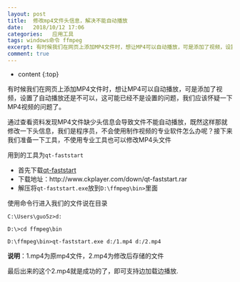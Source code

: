 ```yaml
---
layout: post
title:  修改mp4文件头信息，解决不能自动播放
date:   2018/10/12 17:06
categories:   应用工具
tags: windows命令 ffmpeg 
excerpt: 有时候我们在网页上添加MP4文件时，想让MP4可以自动播放，可是添加了视频，设置了自动播放还是不可以，这可能已经不是设置的问题，我们应该怀疑一下MP4视频的问题了。  通过查看资料发现MP4文件缺少头信息会导致文件不能自动播放，既然这样那就修改一下头信息，我们是程序员，不会使用制作视频的专业软件怎么办呢？接下来我们准备一下工具，不使用专业工具也可以修改MP4头文件  用到的工具为qt-fastst
comment: true
---
```

* content
{:top}

有时候我们在网页上添加MP4文件时，想让MP4可以自动播放，可是添加了视频，设置了自动播放还是不可以，这可能已经不是设置的问题，我们应该怀疑一下MP4视频的问题了。

通过查看资料发现MP4文件缺少头信息会导致文件不能自动播放，既然这样那就修改一下头信息，我们是程序员，不会使用制作视频的专业软件怎么办呢？接下来我们准备一下工具，不使用专业工具也可以修改MP4头文件

用到的工具为<code>qt-faststart</code>

<ul>
<li>首先下载<a href="http://www.ckplayer.com/down/qt-faststart.rar">qt-faststart</a></li>
<li>下载地址：http://www.ckplayer.com/down/qt-faststart.rar</li>
<li>解压将<code>qt-faststart.exe</code>放到<code>D:\ffmpeg\bin&gt;</code>里面</li>
</ul>

使用命令行进入我们的文件说在目录

<pre><code class="language-shell ">C:\Users\guo5z&gt;d:

D:\&gt;cd ffmpeg\bin

D:\ffmpeg\bin&gt;qt-faststart.exe d:/1.mp4 d:/2.mp4
</code></pre>

<strong>说明</strong>：1.mp4为原mp4文件，2.mp4为修改后存储的文件

最后出来的这个2.mp4就是成功的了，即可支持边加载边播放.
    